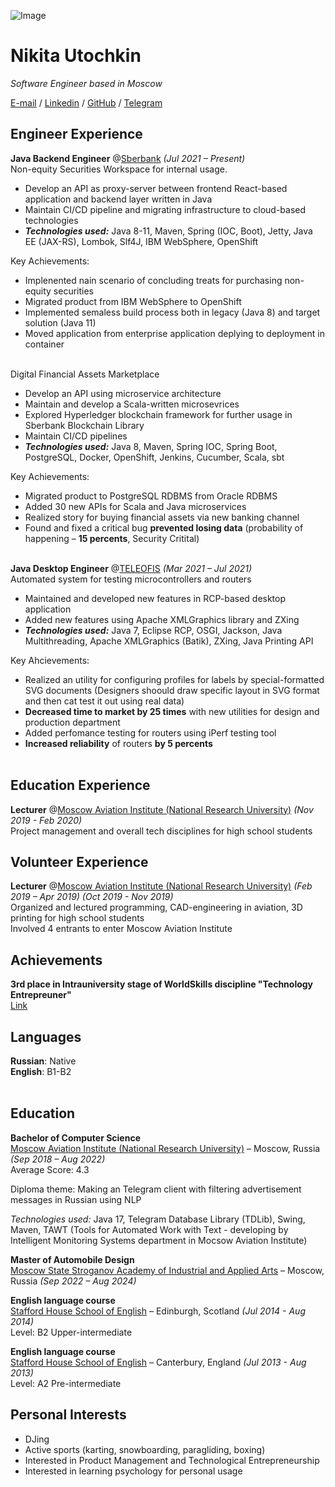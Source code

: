 ![Image](https://drive.google.com/uc?id=1uTrsDmToJ--lVNFmRzqkTg1ptXM8U7wU)

# Nikita Utochkin

_Software Engineer based in Moscow_ <br>

[E-mail](mailto:n1kut04k1n@gmail.com) / [Linkedin](https://www.linkedin.com/in/n1kutochkin) / [GitHub](https://github.com/n1kutochkin) / [Telegram](https://t.me/n1kutochkin)

## Engineer Experience

**Java Backend Engineer** @[Sberbank](https://sberbank.ru) _(Jul 2021 – Present)_ <br>
Non-equity Securities Workspace for internal usage.
  - Develop an API as proxy-server between frontend React-based application and backend layer written in Java
  - Maintain CI/CD pipeline and migrating infrastructure to cloud-based technologies
  - **_Technologies used:_** Java 8-11, Maven, Spring (IOC, Boot), Jetty, Java EE (JAX-RS), Lombok, Slf4J, IBM WebSphere, OpenShift <br>

Key Achievements:
  - Implenented nain scenario of concluding treats for purchasing non-equity securities
  - Migrated product from IBM WebSphere to OpenShift
  - Implemented semaless build process both in legacy (Java 8) and target solution (Java 11)
  - Moved application from enterprise application deplying to deployment in container
  <br><br>
  
Digital Financial Assets Marketplace
 - Develop an API using microservice architecture
 - Maintain and develop a Scala-written microsevrices
 - Explored Hyperledger blockchain framework for further usage in Sberbank Blockchain Library
 - Maintain CI/CD pipelines
 - **_Technologies used:_** Java 8, Maven, Spring IOC, Spring Boot, PostgreSQL, Docker, OpenShift, Jenkins, Cucumber, Scala, sbt <br>

Key Achievements:
- Migrated product to PostgreSQL RDBMS from Oracle RDBMS
- Added 30 new APIs for Scala and Java microservices
- Realized story for buying financial assets via new banking channel
- Found and fixed a critical bug **prevented losing data** (probability of happening – **15 percents**, Security Critital)
<br><br>

**Java Desktop Engineer** @[TELEOFIS](https://teleofis.ru) _(Mar 2021 – Jul 2021)_ <br>
Automated system for testing microcontrollers and routers
 - Maintained and developed new features in RCP-based desktop application
 - Added new features using Apache XMLGraphics library and ZXing
 - **_Technologies used:_** Java 7, Eclipse RCP, OSGI, Jackson, Java Multithreading, Apache XMLGraphics (Batik), ZXing, Java Printing API <br>

Key Ahcievements:
  - Realized an utility for configuring profiles for labels by special-formatted SVG documents (Designers shoould draw specific layout in SVG format and then cat test it out using real data)
  - **Decreased time to market by 25 times** with new utilities for design and production department
  - Added perfomance testing for routers using iPerf testing tool
  - **Increased reliability** of routers **by 5 percents**
<br><br>

## Education Experience

**Lecturer** @[Moscow Aviation Institute (National Research University)](https://en.mai.ru/) _(Nov 2019 - Feb 2020)_ <br>
Project management and overall tech disciplines for high school students

## Volunteer Experience

**Lecturer** @[Moscow Aviation Institute (National Research University)](https://en.mai.ru/) _(Feb 2019 – Apr 2019)_ _(Oct 2019 - Nov 2019)_ <br>
Organized and lectured programming, CAD-engineering in aviation, 3D printing for high school students <br>
Involved 4 entrants to enter Moscow Aviation Institute

## Achievements

**3rd place in Intrauniversity stage of WorldSkills discipline "Technology Entrepreuner"** <br>
[Link](https://mai.ru/press/news/detail.php?ID=118234)

## Languages

**Russian**: Native <br>
**English**: B1-B2
<br><br>

## Education

**Bachelor of Computer Science** <br>
[Moscow Aviation Institute (National Research University)](https://en.mai.ru/) – Moscow, Russia _(Sep 2018 – Aug 2022)_ <br>
Average Score: 4.3

Diploma theme: Making an Telegram client with filtering advertisement messages in Russian using NLP <br>

_Technologies used:_ Java 17, Telegram Database Library (TDLib), Swing, Maven, TAWT (Tools for Automated Work with Text - developing by Intelligent Monitoring Systems department in Mocsow Aviation Institute)

**Master of Automobile Design** <br>
[Moscow State Stroganov Academy of Industrial and Applied Arts](http://en.stroganov-academy.org) – Moscow, Russia _(Sep 2022 – Aug 2024)_ <br>



**English language course** <br>
[Stafford House School of English](https://www.staffordhouse.com/) – Edinburgh, Scotland _(Jul 2014 - Aug 2014)_ <br>
Level: B2 Upper-intermediate


**English language course** <br>
[Stafford House School of English](https://www.staffordhouse.com/) – Canterbury, England _(Jul 2013 - Aug 2013)_ <br>
Level: A2 Pre-intermediate

## Personal Interests
 - DJing
 - Active sports (karting, snowboarding, paragliding, boxing)
 - Interested in Product Management and Technological Entrepreneurship
 - Interested in learning psychology for personal usage

